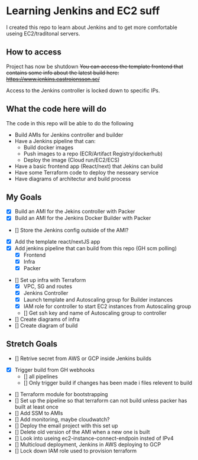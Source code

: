 # Learning Jenkins and EC2 suff

I created this repo to learn about Jenkins and to get more comfortable useing EC2/traditonal servers.

## How to access

Project has now be shutdown 
~~You can access the template frontend that contains some info about the latest build here: https://www.jenkins.castrojonsson.se/~~

Access to the Jenkins controller is locked down to specific IPs.

## What the code here will do

The code in this repo will be able to do the following

- Build AMIs for Jenkins controller and builder
- Have a Jenkins pipeline that can:
  - Build docker images
  - Push images to a repo (ECR/Artifact Registry/dockerhub)
  - Deploy the image (Cloud run/EC2/ECS)
- Have a basic frontend app (React/next) that Jekins can build
- Have some Terraform code to deploy the nesseary service
- Have diagrams of architectur and build process

## My Goals

- [x] Build an AMI for the Jekins controller with Packer
- [x] Build an AMI for the Jenkins Docker Builder with Packer
- [] Store the Jenkins config outside of the AMI?
- [x] Add the template react/nextJS app
- [x] Add jenkins pipeline that can build from this repo (GH scm polling)
  - [x] Frontend
  - [x] Infra
  - [x] Packer
- [] Set up infra with Terraform
  - [x] VPC, SG and routes
  - [x] Jenkins Controller
  - [x] Launch template and Autoscaling group for Builder instances
  - [x] IAM role for controller to start EC2 instances from Autoscaling group
  - [] Get ssh key and name of Autoscaling group to controller
- [] Create diagrams of infra
- [] Create diagram of build

## Stretch Goals

- [] Retrive secret from AWS or GCP inside Jenkins builds
- [x] Trigger build from GH webhooks
  - [] all pipelines
  - [] Only trigger build if changes has been made i files relevent to build
- [] Terraform module for bootstrapping
- [] Set up the pipeline so that terraform can not build unless packer has built at least once
- [] Add SSM to AMIs
- [] Add monitoring, maybe cloudwatch?
- [] Deploy the email project with this set up
- [] Delete old version of the AMI when a new one is built
- [] Look into useing ec2-instance-connect-endpoin insted of IPv4
- [] Multicloud deployment, Jenkins in AWS deploying to GCP
- [] Lock down IAM role used to provision terraform
